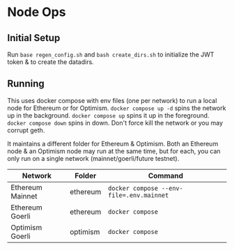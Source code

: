 # Node Ops

## Initial Setup

Run `base regen_config.sh` and `bash create_dirs.sh` to initialize the JWT token & to create the datadirs.


## Running

This uses docker compose with env files (one per network) to run a local node for Ethereum or for Optimism.
`docker compose up -d` spins the network up in the background. `docker compose up` spins it up in the foreground.
`docker compose down` spins in down. Don't force kill the network or you may corrupt geth.

It maintains a different folder for Ethereum & Optimism. Both an Ethereum node & an Optimism node may run at the
same time, but for each, you can only run on a single network (mainnet/goerli/future testnet).


| Network           | Folder   | Command |
| ----------------- | -------- | ------- |
| Ethereum Mainnet  | ethereum | `docker compose --env-file=.env.mainnet` |
| Ethereum Goerli   | ethereum | `docker compose` |
| Optimism Goerli   | optimism | `docker compose` |
